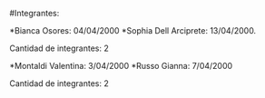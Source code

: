 #Integrantes:

*Bianca Osores: 04/04/2000
*Sophia Dell Arciprete: 13/04/2000. 

Cantidad de integrantes: 2

*Montaldi Valentina:  3/04/2000
*Russo Gianna:  7/04/2000

Cantidad de integrantes: 2


